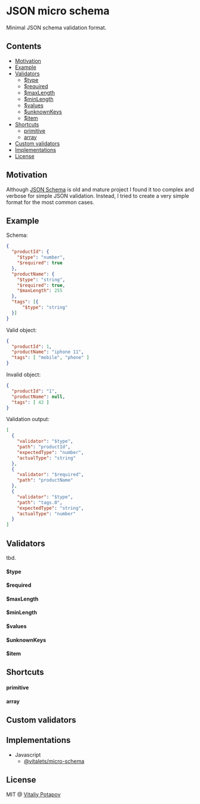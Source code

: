 # JSON micro schema

Minimal JSON schema validation format.

## Contents

<!-- toc -->

- [Motivation](#motivation)
- [Example](#example)
- [Validators](#validators)
    + [$type](#type)
    + [$required](#required)
    + [$maxLength](#maxlength)
    + [$minLength](#minlength)
    + [$values](#values)
    + [$unknownKeys](#unknownkeys)
    + [$item](#item)
- [Shortcuts](#shortcuts)
    + [primitive](#primitive)
    + [array](#array)
- [Custom validators](#custom-validators)
- [Implementations](#implementations)
- [License](#license)

<!-- tocstop -->

## Motivation
Although [JSON Schema](https://json-schema.org/) is old and mature project
I found it too complex and verbose for simple JSON validation. 
Instead, I tried to create a very simple format for the most common cases.

## Example
Schema:
```json
{
  "productId": {
    "$type": "number",
    "$required": true
  },
  "productName": {
    "$type": "string",
    "$required": true,
    "$maxLength": 255
  },
  "tags": [{
      "$type": "string"
  }]
}
```
Valid object:
```json
{
  "productId": 1,
  "productName": "iphone 11",
  "tags": [ "mobile", "phone" ]
}
```

Invalid object:
```json
{
  "productId": "1",
  "productName": null,
  "tags": [ 42 ]
}
```

Validation output:
```json
[
  {
    "validator": "$type",
    "path": "productId",
    "expectedType": "number",
    "actualType": "string"
  },
  {
    "validator": "$required",
    "path": "productName"
  },
  {
    "validator": "$type",
    "path": "tags.0",
    "expectedType": "string",
    "actualType": "number"
  }
]
```

## Validators
tbd.

#### $type
#### $required
#### $maxLength
#### $minLength
#### $values
#### $unknownKeys
#### $item

## Shortcuts
#### primitive
#### array

## Custom validators

## Implementations
* Javascript
  * [@vitalets/micro-schema](https://github.com/vitalets/micro-schema)

## License
MIT @ [Vitaliy Potapov](https://github.com/vitalets)
